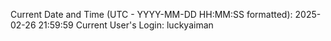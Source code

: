 Current Date and Time (UTC - YYYY-MM-DD HH:MM:SS formatted): 2025-02-26 21:59:59
Current User's Login: luckyaiman
